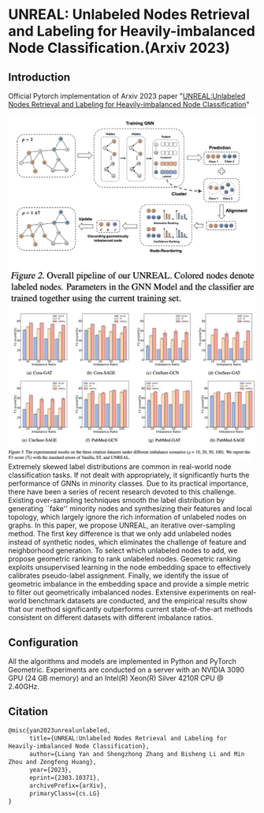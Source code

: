 # UNREAL: Unlabeled Nodes Retrieval and Labeling for Heavily-imbalanced Node Classification.(Arxiv 2023)

## Introduction

Official Pytorch implementation of Arxiv 2023 paper "[UNREAL:Unlabeled Nodes Retrieval and Labeling for Heavily-imbalanced Node Classification](https://arxiv.org/abs/2303.10371)"

![unreal](figure/unreal.png)
![st](figure/st.png)
Extremely skewed label distributions are common in real-world node classification tasks. If not dealt with appropriately, it significantly hurts the performance of GNNs in minority classes. Due to its practical importance, there have been a series of recent research devoted to this challenge. Existing over-sampling techniques smooth the label distribution by generating ``fake'' minority nodes and synthesizing their features and local topology, which largely ignore the rich information of unlabeled nodes on graphs. In this paper, we propose UNREAL, an iterative over-sampling method. The first key difference is that we only add unlabeled nodes instead of synthetic nodes, which eliminates the challenge of feature and neighborhood generation. To select which unlabeled nodes to add, we propose geometric ranking to rank unlabeled nodes. Geometric ranking exploits unsupervised learning in the node embedding space to effectively calibrates pseudo-label assignment. Finally, we identify the issue of geometric imbalance in the embedding space and provide a simple metric to filter out geometrically imbalanced nodes. Extensive experiments on real-world benchmark datasets are conducted, and the empirical results show that our method significantly outperforms current state-of-the-art methods consistent on different datasets with different imbalance ratios.


## Configuration
All the algorithms and models are implemented in Python and PyTorch Geometric. Experiments are
conducted on a server with an NVIDIA 3090 GPU (24 GB memory) and an Intel(R) Xeon(R) Silver
4210R CPU @ 2.40GHz.

## Citation
```
@misc{yan2023unrealunlabeled,
      title={UNREAL:Unlabeled Nodes Retrieval and Labeling for Heavily-imbalanced Node Classification}, 
      author={Liang Yan and Shengzhong Zhang and Bisheng Li and Min Zhou and Zengfeng Huang},
      year={2023},
      eprint={2303.10371},
      archivePrefix={arXiv},
      primaryClass={cs.LG}
}
```
